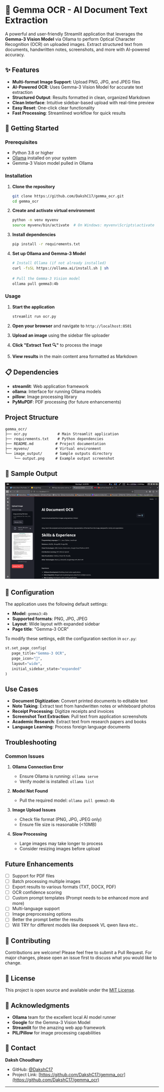 # 🔎 Gemma OCR - AI Document Text Extraction

A powerful and user-friendly Streamlit application that leverages the **Gemma-3 Vision Model** via Ollama to perform Optical Character Recognition (OCR) on uploaded images. Extract structured text from documents, handwritten notes, screenshots, and more with AI-powered accuracy.

## ✨ Features

- **Multi-format Image Support**: Upload PNG, JPG, and JPEG files
- **AI-Powered OCR**: Uses Gemma-3 Vision Model for accurate text extraction
- **Structured Output**: Results formatted in clean, organized Markdown
- **Clean Interface**: Intuitive sidebar-based upload with real-time preview
- **Easy Reset**: One-click clear functionality
- **Fast Processing**: Streamlined workflow for quick results

## 🚀 Getting Started

### Prerequisites

- Python 3.8 or higher
- [Ollama](https://ollama.ai/) installed on your system
- Gemma-3 Vision model pulled in Ollama

### Installation

1. **Clone the repository**
   ```bash
   git clone https://github.com/DakshC17/gemma_ocr.git
   cd gemma_ocr
   ```

2. **Create and activate virtual environment**
   ```bash
   python -m venv myvenv
   source myvenv/bin/activate  # On Windows: myvenv\Scripts\activate
   ```

3. **Install dependencies**
   ```bash
   pip install -r requirements.txt
   ```

4. **Set up Ollama and Gemma-3 Model**
   ```bash
   # Install Ollama (if not already installed)
   curl -fsSL https://ollama.ai/install.sh | sh
   
   # Pull the Gemma-3 Vision model
   ollama pull gemma3:4b
   ```

### Usage

1. **Start the application**
   ```bash
   streamlit run ocr.py
   ```

2. **Open your browser** and navigate to `http://localhost:8501`

3. **Upload an image** using the sidebar file uploader

4. **Click "Extract Text 🔍"** to process the image

5. **View results** in the main content area formatted as Markdown

## 📋 Dependencies

- **streamlit**: Web application framework
- **ollama**: Interface for running Ollama models
- **pillow**: Image processing library
- **PyMuPDF**: PDF processing (for future enhancements)

## Project Structure

```
gemma_ocr/
├── ocr.py              # Main Streamlit application
├── requirements.txt    # Python dependencies
├── README.md          # Project documentation
├── myvenv/            # Virtual environment
└── image_output/      # Sample outputs directory
    └── output.png     # Example output screenshot
```

## 📸 Sample Output

![OCR Output](image_output/output.png)


## 🔧 Configuration

The application uses the following default settings:

- **Model**: `gemma3:4b`
- **Supported formats**: PNG, JPG, JPEG
- **Layout**: Wide layout with expanded sidebar
- **Page title**: "Gemma-3 OCR"

To modify these settings, edit the configuration section in `ocr.py`:

```python
st.set_page_config(
   page_title="Gemma-3 OCR",
   page_icon="🔎",
   layout="wide",
   initial_sidebar_state="expanded"
)
```

## Use Cases

- **Document Digitization**: Convert printed documents to editable text
- **Note Taking**: Extract text from handwritten notes or whiteboard photos
- **Receipt Processing**: Digitize receipts and invoices
- **Screenshot Text Extraction**: Pull text from application screenshots
- **Academic Research**: Extract text from research papers and books
- **Language Learning**: Process foreign language documents

## Troubleshooting

### Common Issues

1. **Ollama Connection Error**
   - Ensure Ollama is running: `ollama serve`
   - Verify model is installed: `ollama list`

2. **Model Not Found**
   - Pull the required model: `ollama pull gemma3:4b`

3. **Image Upload Issues**
   - Check file format (PNG, JPG, JPEG only)
   - Ensure file size is reasonable (<10MB)

4. **Slow Processing**
   - Large images may take longer to process
   - Consider resizing images before upload

##  Future Enhancements

- [ ] Support for PDF files
- [ ] Batch processing multiple images
- [ ] Export results to various formats (TXT, DOCX, PDF)
- [ ] OCR confidence scoring
- [ ] Custom prompt templates (Prompt needs to be enhanced more and more)
- [ ] Multi-language support
- [ ] Image preprocessing options
- [ ] Better the prompt better the results
- [ ] Will TRY for different models like deepseek VL qwen llava etc..

## 🤝 Contributing

Contributions are welcome! Please feel free to submit a Pull Request. For major changes, please open an issue first to discuss what you would like to change.

## 📄 License

This project is open source and available under the [MIT License](LICENSE).

## 🙏 Acknowledgments

- **Ollama** team for the excellent local AI model runner
- **Google** for the Gemma-3 Vision Model
- **Streamlit** for the amazing web app framework
- **PIL/Pillow** for image processing capabilities

## 📧 Contact

**Daksh Choudhary**
- GitHub: [@DakshC17](https://github.com/DakshC17)
- Project Link: [https://github.com/DakshC17/gemma_ocr](https://github.com/DakshC17/gemma_ocr)

---

